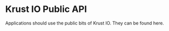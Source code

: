 Krust IO Public API
===================

Applications should use the public bits of Krust IO. They can be found here.
